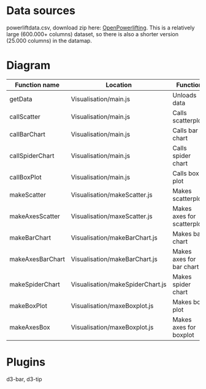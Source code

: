 Data sources
======================

powerliftdata.csv, download zip here: [OpenPowerlifting](https://www.openpowerlifting.org/data.html). This is a relatively large (600.000+ columns) dataset, so there is also a shorter version (25.000 columns) in the datamap.

Diagram
======================

| Function name  | Location       | Function    |
| ------------- | ------------- | ------------ |
| getData       | Visualisation/main.js          | Unloads data  |
| callScatter   | Visualisation/main.js         | Calls scatterplot |
| callBarChart   | Visualisation/main.js         | Calls bar chart |
| callSpiderChart   | Visualisation/main.js         | Calls spider chart |
| callBoxPlot   | Visualisation/main.js         | Calls box plot |
| makeScatter   | Visualisation/makeScatter.js  | Makes scatterplort |
| makeAxesScatter | Visualisation/maxeScatter.js | Makes axes for scatterplot |
| makeBarChart  | Visualisation/makeBarChart.js  | Makes bar chart |
| makeAxesBarChart  | Visualisation/makeBarChart.js  | Makes axes for bar chart |
| makeSpiderChart | Visualisation/makeSpiderChart.js | Makes spider chart |
| makeBoxPlot | Visualisation/maxeBoxplot.js | Makes box plot |
| makeAxesBox | Visualisation/maxeBoxplot.js | Makes axes for boxplot |

Plugins
======================

d3-bar, d3-tip
